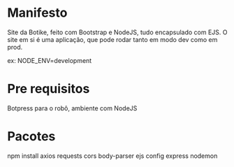 # Manifesto
Site da Botike, feito com Bootstrap e NodeJS, tudo encapsulado com EJS. O site em si é uma aplicação, que pode rodar tanto em modo dev como em prod.

ex: NODE_ENV=development

# Pre requisitos
Botpress para o robô, ambiente com NodeJS

# Pacotes
npm install axios requests cors body-parser ejs config express nodemon